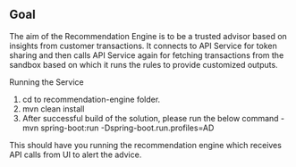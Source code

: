 Goal
---
The aim of the Recommendation Engine is to be a trusted advisor based on insights from customer transactions. It connects to API Service for token sharing and then calls API Service again for fetching transactions from the sandbox based on which it runs the rules to provide customized outputs.

Running the Service

1. cd to recommendation-engine folder.
2. mvn clean install
3. After successful build of the solution, please run the below command -
mvn spring-boot:run -Dspring-boot.run.profiles=AD

This should have you running the recommendation engine which receives API calls from UI to alert the advice.